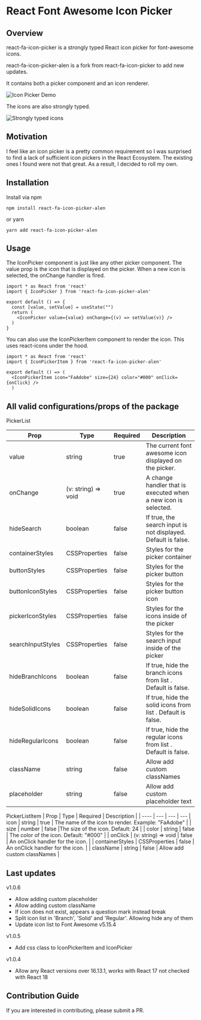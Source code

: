 # React Font Awesome Icon Picker

## Overview

react-fa-icon-picker is a strongly typed React icon picker for font-awesome icons.

react-fa-icon-picker-alen is a fork from react-fa-icon-picker to add new updates.

It contains both a picker component and an icon renderer.

![Icon Picker Demo](https://firebasestorage.googleapis.com/v0/b/rapptr-internal.appspot.com/o/react-fa-icon-picker%2Freact-fa-icon-picker-demo.gif?alt=media&token=3e8952b3-3026-43a7-bc00-6a316e37851d)

The icons are also strongly typed.

![Strongly typed icons](https://firebasestorage.googleapis.com/v0/b/rapptr-internal.appspot.com/o/react-fa-icon-picker%2FIconPickerImage.png?alt=media&token=5e3a64cc-cd74-4d01-892e-8956aff35f1b)

## Motivation

I feel like an icon picker is a pretty common requirement so I was surprised to find a lack of sufficient icon pickers in the React Ecosystem. The existing ones I found were not that great. As a result, I decided to roll my own.

## Installation

Install via npm

```cli
npm install react-fa-icon-picker-alen
```

or yarn

```cli
yarn add react-fa-icon-picker-alen
```

## Usage

The IconPicker component is just like any other picker component. The value prop is the icon that is displayed on the picker. When a new icon is selected, the onChange handler is fired.

```react
import * as React from 'react'
import { IconPicker } from 'react-fa-icon-picker-alen'

export default () => {
  const [value, setValue] = useState("")
  return (
    <IconPicker value={value} onChange={(v) => setValue(v)} />
  )
}
```

You can also use the IconPickerItem component to render the icon. This uses react-icons under the hood.

```react
import * as React from 'react'
import { IconPickerItem } from 'react-fa-icon-picker-alen'

export default () => (
  <IconPickerItem icon="FaAdobe" size={24} color="#000" onClick={onClick} />
  )
```

## All valid configurations/props of the package

PickerList

| Prop              | Type                | Required | Description                                                    |
| ----------------- | ------------------- | -------- | -------------------------------------------------------------- |
| value             | string              | true     | The current font awesome icon displayed on the picker.         |
| onChange          | (v: string) => void | true     | A change handler that is executed when a new icon is selected. |
| hideSearch        | boolean             | false    | If true, the search input is not displayed. Default is false.  |
| containerStyles   | CSSProperties       | false    | Styles for the picker container                                |
| buttonStyles      | CSSProperties       | false    | Styles for the picker button                                   |
| buttonIconStyles  | CSSProperties       | false    | Styles for the picker button icon                              |
| pickerIconStyles  | CSSProperties       | false    | Styles for the icons inside of the picker                      |
| searchInputStyles | CSSProperties       | false    | Styles for the search input inside of the picker               |
| hideBranchIcons   | boolean             | false    | If true, hide the branch icons from list . Default is false.   |
| hideSolidIcons    | boolean             | false    | If true, hide the solid icons from list . Default is false.    |
| hideRegularIcons  | boolean             | false    | If true, hide the regular icons from list . Default is false.  |
| className         | string              | false    | Allow add custom classNames                                    |
| placeholder       | string              | false    | Allow add custom placeholder text                              |

PickerListItem
| Prop | Type | Required | Description |
| ---- | --- | --- | ---
| icon | string | true | The name of the icon to render. Example: "FaAdobe" |
| size | number | false |The size of the icon. Default: 24 |
| color | string | false | The color of the icon. Default: "#000" |
| onClick | (v: string) => void | false | An onClick handler for the icon. |
| containerStyles | CSSProperties | false | An onClick handler for the icon. |
| className | string | false | Allow add custom classNames |

## Last updates

v1.0.6
* Allow adding custom placeholder
* Allow adding custom className
* If icon does not exist, appears a question mark instead break
* Split icon list in 'Branch', 'Solid' and 'Regular'. Allowing hide any of them
* Update icon list to Font Awesome v5.15.4

v1.0.5
* Add css class to IconPickerItem and IconPicker

v1.0.4
* Allow any React versions over 16.13.1, works with React 17 not checked with React 18

## Contribution Guide

If you are interested in contributing, please submit a PR.
